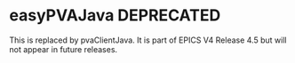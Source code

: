 easyPVAJava DEPRECATED
============

This is replaced by pvaClientJava.
It is part of EPICS V4 Release 4.5 but will not appear in future releases.

